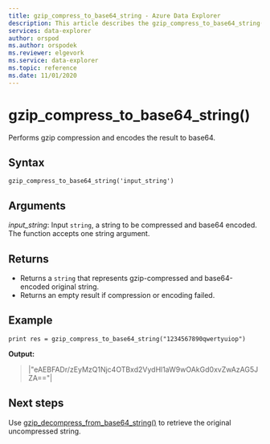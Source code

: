 ```yaml
---
title: gzip_compress_to_base64_string - Azure Data Explorer 
description: This article describes the gzip_compress_to_base64_string() command in Azure Data Explorer.
services: data-explorer
author: orspod
ms.author: orspodek
ms.reviewer: elgevork
ms.service: data-explorer
ms.topic: reference
ms.date: 11/01/2020
---
```


# gzip_compress_to_base64_string()

Performs gzip compression and encodes the result to base64.


## Syntax

`gzip_compress_to_base64_string('input_string')`

## Arguments

*input_string*: Input `string`, a string to be compressed and base64 encoded. The function accepts one string argument.

## Returns

* Returns a `string` that represents gzip-compressed and base64-encoded original string. 
* Returns an empty result if compression or encoding failed.

## Example
```kusto
print res = gzip_compress_to_base64_string("1234567890qwertyuiop")
```

**Output:** 
> |"eAEBFADr/zEyMzQ1Njc4OTBxd2VydHl1aW9wOAkGd0xvZwAzAG5JZA=="|

## Next steps

Use [gzip_decompress_from_base64_string()](gzip-base64-decompress.md) to retrieve the original uncompressed string.
